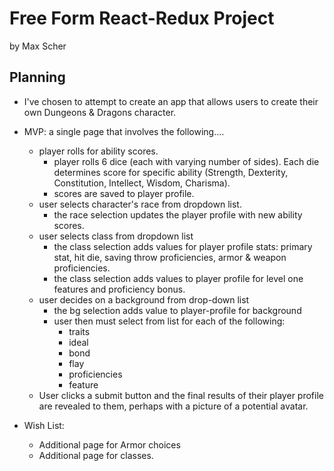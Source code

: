 # Free Form React-Redux Project
by Max Scher

## Planning
* I've chosen to attempt to create an app that allows users to create their own Dungeons & Dragons character.

* MVP: a single page that involves the following....
  * player rolls for ability scores.
    * player rolls 6 dice (each with varying number of sides). Each die determines score for specific ability (Strength, Dexterity, Constitution, Intellect, Wisdom, Charisma).
    * scores are saved to player profile.
  * user selects character's race from dropdown list.
    * the race selection updates the player profile with new ability scores.
  * user selects class from dropdown list
    * the class selection adds values for player profile stats: primary stat, hit die, saving throw proficiencies, armor & weapon proficiencies.
    * the class selection adds values to player profile for level one features and proficiency bonus.
  * user decides on a background from drop-down list
    * the bg selection adds value to player-profile for background
    * user then must select from list for each of the following:
      * traits
      * ideal
      * bond
      * flay
      * proficiencies
      * feature
  * User clicks a submit button and the final results of their player profile are revealed to them, perhaps with a picture of a potential avatar.

* Wish List:
  * Additional page for Armor choices
  * Additional page for classes.
